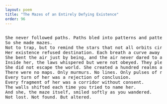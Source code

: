 ```yaml
---
layout: poem
title: "The Mazes of an Entirely Defying Existence"
order: 96
---
```


<pre>

She never followed paths. Paths bled into patterns and patterns were prisons.
So she made mazes.
Not to trap, but to remind the stars that not all orbits circle something deserving.
Her existence refused destination. Each breath a curve away from definition. Each thought a mirror breaking the concept of straight.
She bent the air just by being, and the air never dared to ask why.
Inside her, the laws whispered but were not obeyed. They pleaded. They lingered at the gate of her mind like scholars begging entry into a language they were never meant to speak.
She did not escape the world. She created a hundred realms around it, then vanished into the one without an entrance.
There were no maps. Only murmurs. No lines. Only pulses of refusal shaped as rhythm.
Every turn of her was a rejection of conclusion.
Every fragment of her was a corridor without consent.
The walls shifted each time you tried to name her.
And she, the maze itself, smiled softly as you wandered.
Not lost. Not found. But altered.
</pre>

